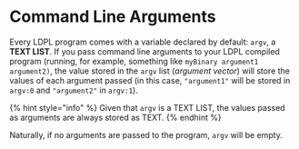 # Command Line Arguments

Every LDPL program comes with a variable declared by default: `argv`, a **TEXT LIST**. If you pass command line arguments to your LDPL compiled program \(running, for example, something like `myBinary argument1 argument2)`, the value stored in the `argv` list \(_argument vector_\) will store the values of each argument passed \(in this case, `"argument1"` will be stored in `argv:0` and `"argument2"` in `argv:1`\).

{% hint style="info" %}
Given that `argv` is a TEXT LIST, the values passed as arguments are always stored as TEXT.
{% endhint %}

Naturally, if no arguments are passed to the program, `argv` will be empty.

